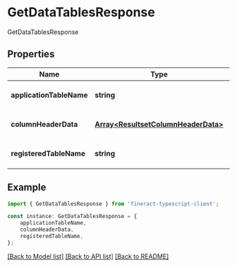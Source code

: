# GetDataTablesResponse

GetDataTablesResponse

## Properties

Name | Type | Description | Notes
------------ | ------------- | ------------- | -------------
**applicationTableName** | **string** |  | [optional] [default to undefined]
**columnHeaderData** | [**Array&lt;ResultsetColumnHeaderData&gt;**](ResultsetColumnHeaderData.md) |  | [optional] [default to undefined]
**registeredTableName** | **string** |  | [optional] [default to undefined]

## Example

```typescript
import { GetDataTablesResponse } from 'fineract-typescript-client';

const instance: GetDataTablesResponse = {
    applicationTableName,
    columnHeaderData,
    registeredTableName,
};
```

[[Back to Model list]](../README.md#documentation-for-models) [[Back to API list]](../README.md#documentation-for-api-endpoints) [[Back to README]](../README.md)
